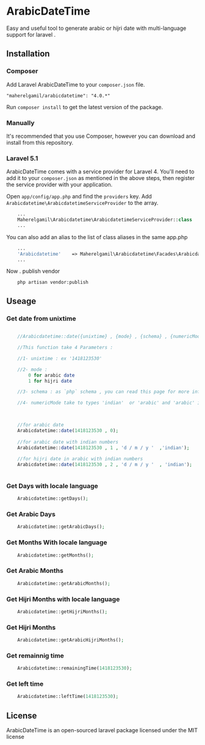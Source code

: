 # ArabicDateTime



Easy and useful tool to generate arabic or hijri date with multi-language support for laravel .




## Installation

### Composer

Add Laravel ArabicDateTime to your `composer.json` file.

    "maherelgamil/arabicdatetime": "4.0.*"

Run `composer install` to get the latest version of the package.


### Manually

It's recommended that you use Composer, however you can download and install from this repository.

### Laravel 5.1

ArabicDateTime comes with a service provider for Laravel 4. You'll need to add it to your `composer.json` as mentioned in the above steps, then register the service provider with your application.

Open `app/config/app.php` and find the `providers` key. Add `Arabicdatetime\ArabicdatetimeServiceProvider` to the array.

```php
	...
	Maherelgamil\Arabicdatetime\ArabicdatetimeServiceProvider::class
	...
```

You can also add an alias to the list of class aliases in the same app.php

```php
	...
	'Arabicdatetime'    => Maherelgamil\Arabicdatetime\Facades\Arabicdatetime::class
	...
```

Now . publish vendor
```
    php artisan vendor:publish
```

## Useage


### Get date from unixtime

```php

    //Arabicdatetime::date({unixtime} , {mode} , {schema} , {numericMode});

    //This function take 4 Parameters :

    //1- unixtime : ex '1418123530'

    //2- mode :
        0 for arabic date
        1 for hijri date

    //3- schema : as `php` schema , you can read this page for more info. : http://php.net/manual/en/function.date.php

    //4- numericMode take to types 'indian'  or 'arabic' and 'arabic' is default


    
    //for arabic date
    Arabicdatetime::date(1418123530 , 0);
    
    //for arabic date with indian numbers
    Arabicdatetime::date(1418123530 , 1 , 'd / m / y '  ,'indian');
    
    //for hijri date in arabic with indian numbers
    Arabicdatetime::date(1418123530 , 2 , 'd / m / y '  , 'indian');
    
```



### Get Days with locale language

```PHP
    Arabicdatetime::getDays();
```


### Get Arabic Days

```PHP
    Arabicdatetime::getArabicDays();
```


### Get Months With locale language

```PHP
    Arabicdatetime::getMonths();
```


### Get Arabic Months

```PHP
    Arabicdatetime::getArabicMonths();
```


### Get Hijri Months with locale language

```PHP
    Arabicdatetime::getHijriMonths();
```



### Get Hijri Months

```PHP
    Arabicdatetime::getArabicHijriMonths();
```



### Get remainnig time

```php
    Arabicdatetime::remainingTime(1418123530);
```


### Get left  time

```php
    Arabicdatetime::leftTime(1418123530);
```


## License

ArabicDateTime is an open-sourced laravel package licensed under the MIT license